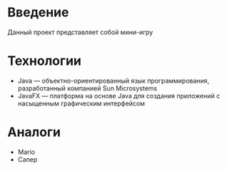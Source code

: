 # Введение
Данный проект представляет собой мини-игру
# Технологии
- Java — объектно-ориентированный язык программирования, разработанный компанией Sun Microsystems
- JavaFX — платформа на основе Java для создания приложений с насыщенным графическим интерфейсом
# Аналоги
- Mario
- Сапер
